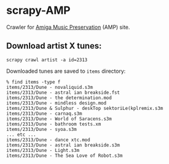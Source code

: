 # scrapy-AMP
Crawler for [Amiga Music Preservation](https://amp.dascene.net/) (AMP) site.


## Download artist X tunes:

    scrapy crawl artist -a id=2313

Downloaded tunes are saved to `items` directory:

```
% find items -type f
items/2313/Dune - novaliquid.s3m
items/2313/Dune - astral ian breakside.fst
items/2313/Dune - the determination.mod
items/2313/Dune - mindless design.mod
items/2313/Dune & Sulphur - deskTop sektoriLe(kplremix.s3m
items/2313/Dune - carnaq.s3m
items/2313/Dune - World of Saracens.s3m
items/2313/Dune - bathroom tests.xm
items/2313/Dune - syoa.s3m
... etc ...
items/2313/Dune - dance xtc.mod
items/2313/Dune - astral ian breakside.s3m
items/2313/Dune - Light.s3m
items/2313/Dune - The Sea Love of Robot.s3m
```
